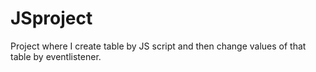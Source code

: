 # JSproject
Project where I create table by JS script and then change values of that table by eventlistener.